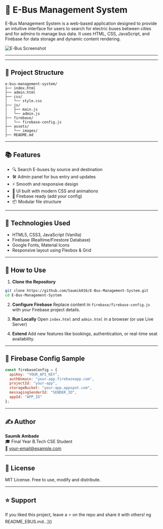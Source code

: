 # 🚌 E-Bus Management System

E-Bus Management System is a web-based application designed to provide an intuitive interface for users to search for electric buses between cities and for admins to manage bus data. It uses HTML, CSS, JavaScript, and Firebase for data storage and dynamic content rendering.

![E-Bus Screenshot](https://cdn.dribbble.com/users/1338391/screenshots/15309124/media/9a5d7e7fe614ef00f19e2ea2eafcb3f9.png)

---


---

## 📁 Project Structure

```
e-bus-management-system/
├── index.html
├── admin.html
├── css/
│   └── style.css
├── js/
│   ├── main.js
│   └── admin.js
├── firebase/
│   └── firebase-config.js
├── assets/
│   └── images/
├── README.md
```

---

## 📚 Features

- 🔍 Search E-buses by source and destination
- 🛠 Admin panel for bus entry and updates
- ⚡ Smooth and responsive design
- 🎨 UI built with modern CSS and animations
- 🔗 Firebase ready (add your config)
- 📦 Modular file structure

---

## 🔧 Technologies Used

- HTML5, CSS3, JavaScript (Vanilla)
- Firebase (Realtime/Firestore Database)
- Google Fonts, Material Icons
- Responsive layout using Flexbox & Grid

---

## 🧩 How to Use

1. **Clone the Repository**
```bash
git clone https://github.com/Saumik016/E-Bus-Management-System.git
cd E-Bus-Management-System
```

2. **Configure Firebase**
Replace content in `firebase/firebase-config.js` with your Firebase project details.

3. **Run Locally**
Open `index.html` and `admin.html` in a browser (or use Live Server)

4. **Extend**
Add new features like bookings, authentication, or real-time seat availability.

---

## 🔐 Firebase Config Sample

```js
const firebaseConfig = {
  apiKey: "YOUR_API_KEY",
  authDomain: "your-app.firebaseapp.com",
  projectId: "your-app",
  storageBucket: "your-app.appspot.com",
  messagingSenderId: "SENDER_ID",
  appId: "APP_ID"
};
```

---

## ✍️ Author

**Saumik Ambade**  
🎓 Final Year B.Tech CSE Student  
📧 [your-email@example.com](mailto:your-email@example.com)

---

## 📜 License

MIT License. Free to use, modify and distribute.

---

## ⭐ Support

If you liked this project, leave a ⭐ on the repo and share it with others!
ng README_EBUS.md…]()
